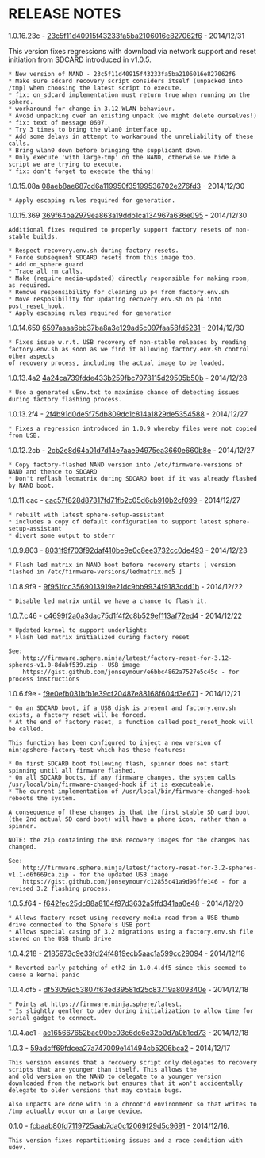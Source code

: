 RELEASE NOTES
=============

1.0.16.23c - [23c5f11d40915f43233fa5ba2106016e827062f6](https://firmware.sphere.ninja/latest/nand-23c5f11d40915f43233fa5ba2106016e827062f6.tgz) - 2014/12/31

This version fixes regressions with download via network support and reset initiation from SDCARD introduced in v1.0.5.

    * New version of NAND - 23c5f11d40915f43233fa5ba2106016e827062f6
    * Make sure sdcard recovery script considers itself (unpacked into /tmp) when choosing the latest script to execute.
    * fix: on_sdcard implementation must return true when running on the sphere.
    * workaround for change in 3.12 WLAN behaviour.
    * Avoid unpacking over an existing unpack (we might delete ourselves!)
    * fix: text of message 0607.
    * Try 3 times to bring the wlan0 interface up.
    * Add some delays in attempt to workaround the unreliability of these calls.
    * Bring wlan0 down before bringing the supplicant down.
    * Only execute 'with large-tmp' on the NAND, otherwise we hide a script we are trying to execute.
    * fix: don't forget to execute the thing!

1.0.15.08a [08aeb8ae687cd6a119950f35199536702e276fd3](https://firmware.sphere.ninja/latest/nand-369f64ba2979ea863a19ddb1ca134967a636e095.tgz) - 2014/12/30

    * Apply escaping rules required for generation.

1.0.15.369 [369f64ba2979ea863a19ddb1ca134967a636e095](https://firmware.sphere.ninja/latest/nand-369f64ba2979ea863a19ddb1ca134967a636e095.tgz) - 2014/12/30

	Additional fixes required to properly support factory resets of non-stable builds.

    * Respect recovery.env.sh during factory resets.
    * Force subsequent SDCARD resets from this image too.
    * Add on_sphere guard
    * Trace all rm calls.
    * Make (require media-updated) directly responsible for making room, as required.
    * Remove responsibility for cleaning up p4 from factory.env.sh
    * Move resposibility for updating recovery.env.sh on p4 into post_reset_hook.
    * Apply escaping rules required for generation

1.0.14.659 [6597aaaa6bb37ba8a3e129ad5c097faa58fd5231](https://firmware.sphere.ninja/latest/nand-6597aaaa6bb37ba8a3e129ad5c097faa58fd5231.tgz) - 2014/12/30

	* Fixes issue w.r.t. USB recovery of non-stable releases by reading factory.env.sh as soon as we find it allowing factory.env.sh control other aspects
	of recovery process, including the actual image to be loaded.

1.0.13.4a2 [4a24ca739fdde433b259fbc7978115d29505b50b](https://firmware.sphere.ninja/latest/nand-4a24ca739fdde433b259fbc7978115d29505b50b.tgz) - 2014/12/28

	* Use a generated uEnv.txt to maximise chance of detecting issues during factory flashing process.

1.0.13.2f4 - [2f4b91d0de5f75db809dc1c814a1829de5354588](https://firmware.sphere.ninja/latest/nand-2f4b91d0de5f75db809dc1c814a1829de5354588.tgz) - 2014/12/27

	* Fixes a regression introduced in 1.0.9 whereby files were not copied from USB.

1.0.12.2cb - [2cb2e8d64a01d7d14e7aae94975ea3660e660b8e](https://firmware.sphere.ninja/latest/nand-2cb2e8d64a01d7d14e7aae94975ea3660e660b8e.tgz) - 2014/12/27

	* Copy factory-flashed NAND version into /etc/firmware-versions of NAND and thence to SDCARD
	* Don't reflash ledmatrix during SDCARD boot if it was already flashed by NAND boot.

1.0.11.cac - [cac57f828d87317fd71fb2c05d6cb910b2cf099](https://firmware.sphere.ninja/latest/nand-cac57f828d87317fd71fb2c05d6cb910b2cf099.tgz) - 2014/12/27

	* rebuilt with latest sphere-setup-assistant
	* includes a copy of default configuration to support latest sphere-setup-assistant
	* divert some output to stderr

1.0.9.803 - [8031f9f703f92daf410be9e0c8ee3732cc0de493](https://firmware.sphere.ninja/latest/nand-8031f9f703f92daf410be9e0c8ee3732cc0de493.tgz) - 2014/12/23

	* Flash led matrix in NAND boot before recovery starts [ version flashed in /etc/firmware-versions/ledmatrix.md5 ]

1.0.8.9f9 - [9f951fcc3569013919e21dc9bb9934f9183cdd1b](https://firmware.sphere.ninja/latest/nand-9f951fcc3569013919e21dc9bb9934f9183cdd1b.tgz) - 2014/12/22

	* Disable led matrix until we have a chance to flash it.

1.0.7.c46 - [c4699f2a0a3dac75d1f4f2c8b529ef113af72ed4](https://firmware.sphere.ninja/latest/nand-c4699f2a0a3dac75d1f4f2c8b529ef113af72ed4.tgz) - 2014/12/22

	* Updated kernel to support underlights
	* Flash led matrix initialized during factory reset

	See:
		http://firmware.sphere.ninja/latest/factory-reset-for-3.12-spheres-v1.0-8dabf539.zip - USB image
		https://gist.github.com/jonseymour/e6bbc4862a7527e5c45c - for process instructions


1.0.6.f9e - [f9e0efb031bfb1e39cf20487e88168f604d3e671](https://firmware.sphere.ninja/latest/nand-f9e0efb031bfb1e39cf20487e88168f604d3e671.tgz) - 2014/12/21

	* On an SDCARD boot, if a USB disk is present and factory.env.sh exists, a factory reset will be forced.
	* At the end of factory reset, a function called post_reset_hook will be called.

	This function has been configured to inject a new version of ninjapshere-factory-test which has these features:

	* On first SDCARD boot following flash, spinner does not start spinning until all firmware flashed.
	* On all SDCARD boots, if any firmware changes, the system calls /usr/local/bin/firmware-changed-hook if it is executeable.
	* The current implementation of /usr/local/bin/firmware-changed-hook reboots the system.

	A consequence of these changes is that the first stable SD card boot (the 2nd actual SD card boot) will have a phone icon, rather than a spinner.

	NOTE: the zip containing the USB recovery images for the changes has changed.

	See:
		http://firmware.sphere.ninja/latest/factory-reset-for-3.2-spheres-v1.1-d6f669ca.zip - for the updated USB image
		https://gist.github.com/jonseymour/c12855c41a9d96ffe146 - for a revised 3.2 flashing process.


1.0.5.f64 - [f642fec25dc88a8164f97d3632a5ffd341aa0e48](https://firmware.sphere.ninja/latest/nand-f642fec25dc88a8164f97d3632a5ffd341aa0e48.tgz) - 2014/12/20

	* Allows factory reset using recovery media read from a USB thumb drive connected to the Sphere's USB port
	* Allows special casing of 3.2 migrations using a factory.env.sh file stored on the USB thumb drive

1.0.4.218 - [2185973c9e33fd24f4819ecb5aac1a599cc29094](https://firmware.sphere.ninja/latest/nand-2185973c9e33fd24f4819ecb5aac1a599cc29094.tgz) - 2014/12/18

	* Reverted early patching of eth2 in 1.0.4.df5 since this seemed to cause a kernel panic

1.0.4.df5 - [df53059d53807f63ed39581d25c83719a809340e](https://firmware.sphere.ninja/latest/nand-df53059d53807f63ed39581d25c83719a809340e.tgz) - 2014/12/18

	* Points at https://firmware.ninja.sphere/latest.
    * Is slightly gentler to udev during initialization to allow time for serial gadget to connect.

1.0.4.ac1 - [ac165667652bac90be03e6dc6e32b0d7a0b1cd73](https://firmware.sphere.ninja/latest/nand-ac165667652bac90be03e6dc6e32b0d7a0b1cd73.tgz) - 2014/12/18

1.0.3 - [59adcff69fdcea27a747009e141494cb5206bca2](https://firmware.sphere.ninja/latest/nand-59adcff69fdcea27a747009e141494cb5206bca2.tgz) - 2014/12/17

	This version ensures that a recovery script only delegates to recovery scripts that are younger than itself. This allows the
	and old version on the NAND to delegate to a younger version downloaded from the network but ensures that it won't accidentally
	delegate to older versions that may contain bugs.

	Also unpacts are done with in a chroot'd environment so that writes to /tmp actually occur on a large device.

0.1.0 - [fcbaab80fd7119725aab7da0c12069f29d5c9691](https://firmware.sphere.ninja/latest/nand-fcbaab80fd7119725aab7da0c12069f29d5c9691.tgz) - 2014/12/16.


	This version fixes repartitioning issues and a race condition with udev.